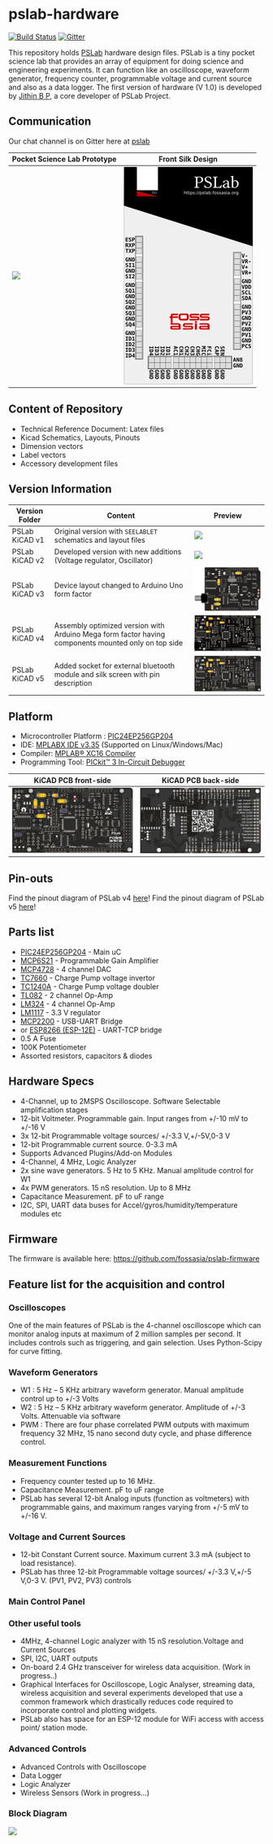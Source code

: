 # pslab-hardware

[![Build Status](https://travis-ci.org/fossasia/pslab-hardware.svg?branch=master)](https://travis-ci.org/fossasia/pslab-hardware)
[![Gitter](https://badges.gitter.im/fossasia/pslab.svg)](https://gitter.im/fossasia/pslab?utm_source=badge&utm_medium=badge&utm_campaign=pr-badge)

This repository holds [PSLab](http://pslab.fossasia.org/) hardware design files. PSLab is a tiny pocket science lab that provides an array of equipment for doing science and engineering experiments. It can function like an oscilloscope, waveform generator, frequency counter, programmable voltage and current source and also as a data logger. The first version of hardware (V 1.0) is developed by [Jithin B P](https://github.com/jithinbp), a core developer of PSLab Project.

## Communication
Our chat channel is on Gitter here at [pslab](https://gitter.im/fossasia/pslab)

Pocket Science Lab Prototype |  Front Silk Design
 --------------------------- | ---------------------------------
![](docs/images/psl2.jpg)    |  ![](docs/images/pslabdesign.png)


## Content of Repository

- Technical Reference Document: Latex files
- Kicad Schematics, Layouts, Pinouts
- Dimension vectors
- Label vectors
- Accessory development files

## Version Information

| Version Folder | Content | Preview |
| -------------- | ------- | ------- |
| PSLab KiCAD v1   | Original version with `SEELABLET` schematics and layout files | ![](docs/images/pslab_version_previews/PSLab_v1.png) |
| PSLab KiCAD v2 | Developed version with new additions (Voltage regulator, Oscillator) | ![](docs/images/pslab_version_previews/PSLab_v2.png) |
| PSLab KiCAD v3 | Device layout changed to Arduino Uno form factor | ![](docs/images/pslab_version_previews/PSLab_v3.png) |
| PSLab KiCAD v4 | Assembly optimized version with Arduino Mega form factor having components mounted only on top side | ![](docs/images/pslab_version_previews/PSLab_v4.png) |
| PSLab KiCAD v5 | Added socket for external bluetooth module and silk screen with pin description | ![](docs/images/pslab_version_previews/PSLab_v5.png) |


## Platform

* Microcontroller Platform : [PIC24EP256GP204](http://www.microchip.com/wwwproducts/en/PIC24EP256GP204)
* IDE: [MPLABX IDE v3.35](http://www.microchip.com/mplab/mplab-x-ide) (Supported on Linux/Windows/Mac)
* Compiler: [MPLAB® XC16 Compiler](http://www.microchip.com/mplab/compilers)
* Programming Tool: [PICkit™ 3 In-Circuit Debugger](http://www.microchip.com/Developmenttools/ProductDetails.aspx?PartNO=PG164130)

KiCAD PCB front-side              | KiCAD PCB back-side
 -------------------------------- | ----------------------------------
![](docs/images/PSLab_v5_top.png) | ![](docs/images/PSLab_v5_bottom.png)


## Pin-outs
Find the pinout diagram of PSLab v4 [here](docs/pin_layouts/PSLab_Pin_Layout_v4.pdf)!
Find the pinout diagram of PSLab v5 [here](docs/pin_layouts/PSLab_Pin_Layout_v5.pdf)!

## Parts list

- [PIC24EP256GP204](http://www.microchip.com/wwwproducts/en/PIC24EP256GP204) - Main uC
- [MCP6S21](http://www.microchip.com/wwwproducts/en/mcp6s21) - Programmable Gain Amplifier
- [MCP4728](http://www.microchip.com/wwwproducts/en/mcp4728) - 4 channel DAC
- [TC7660](http://www.microchip.com/wwwproducts/en/TC7660)  - Charge Pump voltage invertor
- [TC1240A](http://www.microchip.com/wwwproducts/en/TC1240A) - Charge Pump voltage doubler
- [TL082](http://www.ti.com/product/TL082)   - 2 channel Op-Amp
- [LM324](http://www.ti.com/product/LM324)   - 4 channel Op-Amp
- [LM1117](http://www.ti.com/product/LM1117) - 3.3 V regulator
- [MCP2200](http://www.microchip.com/wwwproducts/en/MCP2200) - USB-UART Bridge
- or [ESP8266 (ESP-12E)](https://www.adafruit.com/product/2491) - UART-TCP bridge
- 0.5 A Fuse
- 100K Potentiometer
- Assorted resistors, capacitors & diodes

## Hardware Specs

* 4-Channel, up to 2MSPS Oscilloscope. Software Selectable amplification stages
* 12-bit Voltmeter. Programmable gain. Input ranges from +/-10 mV to +/-16 V
* 3x 12-bit Programmable voltage sources/ +/-3.3 V,+/-5V,0-3 V
* 12-bit Programmable current source. 0-3.3 mA
* Supports Advanced Plugins/Add-on Modules
* 4-Channel, 4 MHz, Logic Analyzer
* 2x sine wave generators. 5 Hz to 5 KHz. Manual amplitude control for W1
* 4x PWM generators. 15 nS resolution. Up to 8 MHz
* Capacitance Measurement. pF to uF range
* I2C, SPI, UART data buses for Accel/gyros/humidity/temperature modules etc

## Firmware

The firmware is available here: https://github.com/fossasia/pslab-firmware

## Feature list for the acquisition and control

### Oscilloscopes

One of the main features of PSLab is the 4-channel oscilloscope which can monitor analog inputs at maximum of 2 million samples per second. It includes controls such as triggering, and gain selection. Uses Python-Scipy for curve fitting.

### Waveform Generators

* W1 : 5 Hz – 5 KHz arbitrary waveform generator. Manual amplitude control up to +/-3 Volts
* W2 : 5 Hz – 5 KHz arbitrary waveform generator. Amplitude of +/-3 Volts. Attenuable via software
* PWM : There are four phase correlated PWM outputs with maximum frequency 32 MHz, 15 nano second duty cycle, and phase difference control.

### Measurement Functions

* Frequency counter tested up to 16 MHz.
* Capacitance Measurement. pF to uF range
* PSLab has several 12-bit Analog inputs (function as voltmeters) with programmable gains, and maximum ranges varying from +/-5 mV to +/-16 V.

### Voltage and Current Sources

* 12-bit Constant Current source. Maximum current 3.3 mA (subject to load resistance).
* PSLab has three 12-bit Programmable voltage sources/ +/-3.3 V,+/-5 V,0-3 V. (PV1, PV2, PV3) controls

### Main Control Panel

### Other useful tools

* 4MHz, 4-channel Logic analyzer with 15 nS resolution.Voltage and Current Sources
* SPI, I2C, UART outputs
* On-board 2.4 GHz transceiver for wireless data acquisition. (Work in progress..)
* Graphical Interfaces for Oscilloscope, Logic Analyser, streaming data, wireless acquisition and several experiments developed that use a common framework which drastically reduces code required to incorporate control and plotting widgets.
* PSLab also has space for an ESP-12 module for WiFi access with access point/ station mode.

### Advanced Controls
* Advanced Controls with Oscilloscope
* Data Logger
* Logic Analyzer
* Wireless Sensors (Work in progress…)

### Block Diagram
![](docs/images/blockdiag.png)
